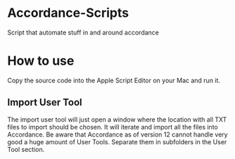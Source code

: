 # Accordance-Scripts
Script that automate stuff in and around accordance

# How to use
Copy the source code into the Apple Script Editor on your Mac and run it.

## Import User Tool
The import user tool will just open a window where the location with all TXT files to import should be chosen.
It will iterate and import all the files into Accordance.
Be aware that Accordance as of version 12 cannot handle very good a huge amount of User Tools.
Separate them in subfolders in the User Tool section.
